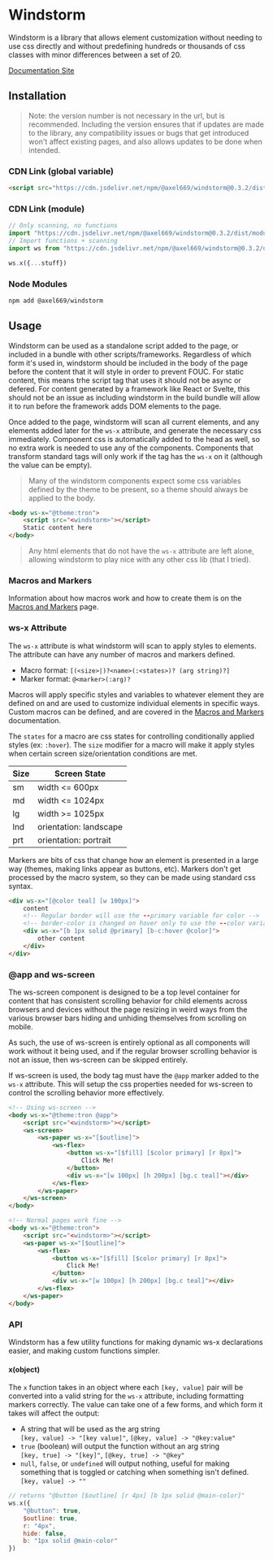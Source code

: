 # Windstorm
Windstorm is a library that allows element customization without needing to use
css directly and without predefining hundreds or thousands of css classes with
minor differences between a set of 20.

[Documentation Site](https://windstorm.axel669.net)

## Installation

> Note: the version number is not necessary in the url, but is recommended.
> Including the version ensures that if updates are made to the library, any
> compatibility issues or bugs that get introduced won't affect existing pages,
> and also allows updates to be done when intended.

### CDN Link (global variable)
```html
<script src="https://cdn.jsdelivr.net/npm/@axel669/windstorm@0.3.2/dist/browser.js"></script>
```

### CDN Link (module)
```js
// Only scanning, no functions
import "https://cdn.jsdelivr.net/npm/@axel669/windstorm@0.3.2/dist/module.mjs"
// Import functions + scanning
import ws from "https://cdn.jsdelivr.net/npm/@axel669/windstorm@0.3.2/dist/module.mjs"

ws.x({...stuff})
```

### Node Modules
```bash
npm add @axel669/windstorm
```

## Usage
Windstorm can be used as a standalone script added to the page, or included in a
bundle with other scripts/frameworks. Regardless of which form it's used in,
windstorm should be included in the body of the page before the content that it
will style in order to prevent FOUC. For static content, this means trhe script
tag that uses it should not be async or defered. For content generated by a
framework like React or Svelte, this should not be an issue as including
windstorm in the build bundle will allow it to run before the framework adds DOM
elements to the page.

Once added to the page, windstorm will scan all current elements, and any
elements added later for the `ws-x` attribute, and generate the necessary css
immediately. Component css is automatically added to the head as well, so no
extra work is needed to use any of the components. Components that transform
standard tags will only work if the tag has the `ws-x` on it (although the value
can be empty).

> Many of the windstorm components expect some css variables defined by the
> theme to be present, so a theme should always be applied to the body.

```html
<body ws-x="@theme:tron">
    <script src="<windstorm>"></script>
    Static content here
</body>
```

> Any html elements that do not have the `ws-x` attribute are left alone,
> allowing windstorm to play nice with any other css lib (that I tried).

### Macros and Markers
Information about how macros work and how to create them is on the
[Macros and Markers](./lib/macros-markers.md) page.

### ws-x Attribute
The `ws-x` attribute is what windstorm will scan to apply styles to elements.
The attribute can have any number of macros and markers defined.

- Macro format: `[(<size>|)?<name>(:<states>)? (arg string)?]`
- Marker format: `@<marker>(:arg)?`

Macros will apply specific styles and variables to whatever element they are
defined on and are used to customize individual elements in specific ways.
Custom macros can be defined, and are covered in the
[Macros and Markers](./lib/macros-markers.md) documentation.

The `states` for a macro are css states for controlling conditionally applied
styles (ex: `:hover`). The `size` modifier for a macro will make it apply styles
when certain screen size/orientation conditions are met.

| Size | Screen State |
| --- | --- |
| sm | width <= 600px |
| md | width <= 1024px |
| lg | width >= 1025px |
| lnd | orientation: landscape |
| prt | orientation: portrait |

Markers are bits of css that change how an element is presented in a large way
(themes, making links appear as buttons, etc). Markers don't get processed by the
macro system, so they can be made using standard css syntax.

```html
<div ws-x="[@color teal] [w 100px]">
    content
    <!-- Regular border will use the --primary variable for color -->
    <!-- border-color is changed on hover only to use the --color variable -->
    <div ws-x="[b 1px solid @primary] [b-c:hover @color]">
        other content
    </div>
</div>
```

### @app and ws-screen
The ws-screen component is designed to be a top level container for content that
has consistent scrolling behavior for child elements across browsers and devices
without the page resizing in weird ways from the various browser bars hiding and
unhiding themselves from scrolling on mobile.

As such, the use of ws-screen is entirely optional as all components will work
without it being used, and if the regular browser scrolling behavior is not an
issue, then ws-screen can be skipped entirely.

If ws-screen is used, the body tag must have the `@app` marker added to the `ws-x`
attribute. This will setup the css properties needed for ws-screen to control
the scrolling behavior more effectively.

```html
<!-- Using ws-screen -->
<body ws-x="@theme:tron @app">
    <script src="<windstorm>"></script>
    <ws-screen>
        <ws-paper ws-x="[$outline]">
            <ws-flex>
                <button ws-x="[$fill] [$color primary] [r 8px]">
                    Click Me!
                </button>
                <div ws-x="[w 100px] [h 200px] [bg.c teal]"></div>
            </ws-flex>
        </ws-paper>
    </ws-screen>
</body>
```

```html
<!-- Normal pages work fine -->
<body ws-x="@theme:tron">
    <script src="<windstorm>"></script>
    <ws-paper ws-x="[$outline]">
        <ws-flex>
            <button ws-x="[$fill] [$color primary] [r 8px]">
                Click Me!
            </button>
            <div ws-x="[w 100px] [h 200px] [bg.c teal]"></div>
        </ws-flex>
    </ws-paper>
</body>
```

### API

Windstorm has a few utility functions for making dynamic ws-x declarations
easier, and making custom functions simpler.

#### x(object)
The `x` function takes in an object where each `[key, value]` pair will be
converted into a valid string for the `ws-x` attribute, including formatting
markers correctly. The value can take one of a few forms, and which form it takes
will affect the output:
- A string that will be used as the arg string<br />
    `[key, value] -> "[key value]"`, `[@key, value] -> "@key:value"`
- `true` (boolean) will output the function without an arg string<br />
    `[key, true] -> "[key]"`, `[@key, true] -> "@key"`
- `null`, `false`, or `undefined` will output nothing, useful for making
    something that is toggled or catching when something isn't defined.<br />
    `[key, value] -> ""`

```js
// returns "@button [$outline] [r 4px] [b 1px solid @main-color]"
ws.x({
    "@button": true,
    $outline: true,
    r: "4px",
    hide: false,
    b: "1px solid @main-color"
})
```
